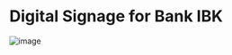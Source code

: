 # Digital Signage for Bank IBK

![image](https://user-images.githubusercontent.com/32099319/111599638-1693da80-8803-11eb-8425-68103b36d297.png)
